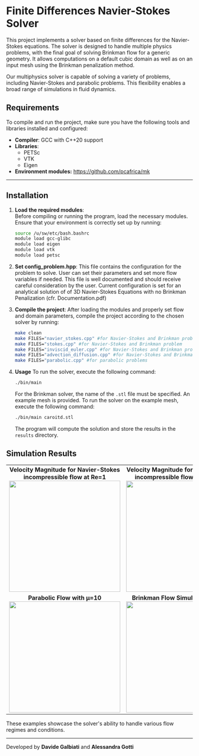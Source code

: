 # Finite Differences Navier-Stokes Solver

This project implements a solver based on finite differences for the Navier-Stokes equations. The solver is designed to handle multiple physics problems, with the final goal of solving Brinkman flow for a generic geometry. It allows computations on a default cubic domain as well as on an input mesh using the Brinkman penalization method.

Our multiphysics solver is capable of solving a variety of problems, including Navier-Stokes and parabolic problems. This flexibility enables a broad range of simulations in fluid dynamics.

## **Requirements**

To compile and run the project, make sure you have the following tools and libraries installed and configured:

- **Compiler**: GCC with C++20 support
- **Libraries**:
  - PETSc
  - VTK
  - Eigen
- **Environment modules:** https://github.com/pcafrica/mk

---

## **Installation**

1. **Load the required modules**:  
   Before compiling or running the program, load the necessary modules. Ensure that your environment is correctly set up by running:
   ```bash
   source /u/sw/etc/bash.bashrc
   module load gcc-glibc
   module load eigen
   module load vtk
   module load petsc
   ```
   
2. **Set config_problem.hpp**: This file contains the configuration for the problem to solve. User can set their parameters and set more flow variables if needed. This file is well documented and should receive careful consideration by the user. Current configuration is set for an analytical solution of of 3D Navier-Stokes Equations with no Brinkman Penalization (cfr. Documentation.pdf)



3. **Compile the project**:
    After loading the modules and properly set flow and domain parameters, compile the project according to the chosen solver by running:
    ```bash
    make clean
    make FILES="navier_stokes.cpp" #for Navier-Stokes and Brinkman problem
    make FILES="stokes.cpp" #for Navier-Stokes and Brinkman problem
    make FILES="inviscid_euler.cpp" #for Navier-Stokes and Brinkman problem
    make FILES="advection_diffusion.cpp" #for Navier-Stokes and Brinkman problem
    make FILES="parabolic.cpp" #for parabolic problems

    ```

4. **Usage**
    To run the solver, execute the following command:
    ```bash
    ./bin/main
    ```
    For the Brinkman solver, the name of the `.stl` file must be specified. An example mesh is provided. To run the solver on the example mesh, execute the following command:
    ```bash
    ./bin/main caroitd.stl
    ```
    The program will compute the solution and store the results in the `results` directory.

## Simulation Results

<table>
  <tr>
    <td align="center">
      <strong>Velocity Magnitude for Navier-Stokes incompressible flow at Re=1</strong><br>
      <img src="graphic_examples/magnitude_Re_1.gif" width="300">
    </td>
    <td align="center">
      <strong>Velocity Magnitude for Navier-Stokes incompressible flow at Re=2000</strong><br>
      <img src="graphic_examples/magnitude_Re_2000.gif" width="300">
    </td>
  </tr>
  <tr>
    <td align="center">
      <strong>Parabolic Flow with μ=10</strong><br>
      <img src="graphic_examples/parabolic_mu_10.gif" width="300">
    </td>
    <td align="center">
      <strong>Brinkman Flow Simulation Re=200</strong><br>
      <img src="graphic_examples/brinkman_Re_200_dt_1e-3.gif" width="300">
    </td>
  </tr>
</table>

These examples showcase the solver's ability to handle various flow regimes and conditions.

---

Developed by **Davide Galbiati** and **Alessandra Gotti**
